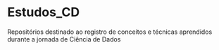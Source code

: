 # Estudos_CD
Repositórios destinado ao registro de conceitos e técnicas aprendidos durante a jornada de Ciência de Dados 
